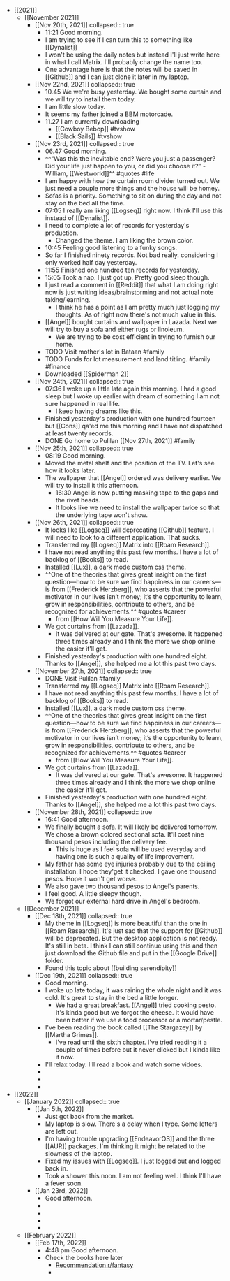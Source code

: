 - [[2021]]
	- [[November 2021]]
		- [[Nov 20th, 2021]]
		  collapsed:: true
			- 11:21 Good morning.
			- I am trying to see if I can turn this to something like [[Dynalist]]
			- I won't be using the daily notes but instead I'll just write here in what I call Matrix. I'll probably change the name too.
			- One advantage here is that the notes will be saved in [[Github]] and I can just clone it later in my laptop.
		- [[Nov 22nd, 2021]]
		  collapsed:: true
			- 10.45 We we're busy yesterday. We bought some curtain and we will try to install them today.
			- I am little slow today.
			- It seems my father joined a BBM motorcade.
			- 11.27 I am currently downloading
				- [[Cowboy Bebop]] #tvshow
				- [[Black Sails]] #tvshow
		- [[Nov 23rd, 2021]]
		  collapsed:: true
			- 06.47 Good morning.
			- ^^“Was this the inevitable end? Were you just a passenger? Did your life just happen to you, or did you choose it?” - William, [[Westworld]]^^ #quotes #life
			- I am happy with how the curtain room divider turned out. We just need a couple more things and the house will be homey.
			- Sofas is a priority. Something to sit on during the day and not stay on the bed all the time.
			- 07:05 I really am liking [[Logseq]] right now. I think I'll use this instead of [[Dynalist]].
			- I need to complete a lot of records for yesterday's production.
				- Changed the theme. I am liking the brown color.
			- 10:45 Feeling good listening to a funky songs.
			- So far I finished ninety records. Not bad really. considering I only worked half day yesterday.
			- 11:55 Finished one hundred ten records for yesterday.
			- 15:05 Took a nap. I just got up. Pretty good sleep though.
			- I just read a comment in [[Reddit]] that what I am doing right now is just writing ideas/brainstorming and not actual note taking/learning.
				- I think he has a point as I am pretty much just logging my thoughts. As of right now there's not much value in this.
			- [[Angel]]  bought curtains and wallpaper in Lazada. Next we will try to buy a sofa and either rugs or linoleum.
				- We are trying to be cost efficient in trying to furnish our home.
			- TODO Visit mother's lot in Bataan #family
			- TODO Funds for lot measurement and land titling. #family #finance
			- Downloaded [[Spiderman 2]]
		- [[Nov 24th, 2021]]
		  collapsed:: true
			- 07:36 I woke up a little late again this morning. I had a good sleep but I woke up earlier with dream of something I am not sure happened in real life.
				- I keep having dreams like this.
			- Finished yesterday's production with one hundred fourteen but [[Cons]] qa'ed me this morning and I have not dispatched at least twenty records.
			- DONE Go home to Pulilan [[Nov 27th, 2021]] #family
		- [[Nov 25th, 2021]]
		  collapsed:: true
			- 08:19 Good morning.
			- Moved the metal shelf and the position of the TV. Let's see how it looks later.
			- The wallpaper that [[Angel]] ordered was delivery earlier. We will try to install it this afternoon.
				- 16:30 Angel is now putting masking tape to the gaps and the rivet heads.
				- It looks like we need to install the wallpaper twice so that the underlying tape won't show.
		- [[Nov 26th, 2021]]
		  collapsed:: true
			- It looks like [[Logseq]] will deprecating [[Github]] feature. I will need to look to a different application. That sucks.
			- Transferred my [[Logseq]] Matrix into [[Roam Research]].
			- I have not read anything this past few months. I have a lot of backlog of [[Books]] to read.
			- Installed [[Lux]], a dark mode custom css theme.
			- ^^One of the theories that gives great insight on the first question—how to be sure we find happiness in our careers—is from [[Frederick Herzberg]], who asserts that the powerful motivator in our lives isn’t money; it’s the opportunity to learn, grow in responsibilities, contribute to others, and be recognized for achievements.^^ #quotes #career
				- from [[How Will You Measure Your Life]].
			- We got curtains from [[Lazada]].
				- It was delivered at our gate. That's awesome. It happened three times already and I think the more we shop online the easier it'll get.
			- Finished yesterday's production with one hundred eight. Thanks to [[Angel]], she helped me a lot this past two days.
		- [[November 27th, 2021]]
		  collapsed:: true
			- DONE Visit Pulilan #family
			- Transferred my [[Logseq]] Matrix into [[Roam Research]].
			- I have not read anything this past few months. I have a lot of backlog of [[Books]] to read.
			- Installed [[Lux]], a dark mode custom css theme.
			- ^^One of the theories that gives great insight on the first question—how to be sure we find happiness in our careers—is from [[Frederick Herzberg]], who asserts that the powerful motivator in our lives isn’t money; it’s the opportunity to learn, grow in responsibilities, contribute to others, and be recognized for achievements.^^ #quotes #career
				- from [[How Will You Measure Your Life]].
			- We got curtains from [[Lazada]].
				- It was delivered at our gate. That's awesome. It happened three times already and I think the more we shop online the easier it'll get.
			- Finished yesterday's production with one hundred eight. Thanks to [[Angel]], she helped me a lot this past two days.
		- [[November 28th, 2021]]
		  collapsed:: true
			- 16:41 Good afternoon.
			- We finally bought a sofa. It will likely be delivered tomorrow. We chose a brown colored sectional sofa. It'll cost nine thousand pesos including the delivery fee.
				- This is huge as I feel sofa will be used everyday and having one is such a quality of life improvement.
			- My father has some eye injuries probably due to the ceiling installation. I hope they'get it checked. I gave one thousand pesos. Hope it won't get worse.
			- We also gave two thousand pesos to Angel's parents.
			- I feel good. A little sleepy though.
			- We forgot our external hard drive in Angel's bedroom.
	- [[December 2021]]
		- [[Dec 18th, 2021]]
		  collapsed:: true
			- My theme in [[Logseq]] is more beautiful than the one in [[Roam Research]]. It's just sad that the support for [[Github]] will be deprecated. But the desktop application is not ready. It's still in beta. I think I can still continue using this and then just download the Github file and put in the [[Google Drive]] folder.
			- Found this topic about [[building serendipity]]
		- [[Dec 19th, 2021]]
		  collapsed:: true
			- Good morning.
			- I woke up late today, it was raining the whole night and it was cold. It's great to stay in the bed a little longer.
				- We had a great breakfast. [[Angel]] tried cooking pesto. It's kinda good but we forgot the cheese. It would have been better if we use a food processor or a mortar/pestle.
			- I've been reading the book called [[The Stargazey]] by [[Martha Grimes]].
				- I've read until the sixth chapter. I've tried reading it a couple of times before but it never clicked but I kinda like it now.
			- I'll relax today. I'll read a book and watch some vidoes.
			-
			-
			-
- [[2022]]
	- [[January 2022]]
	  collapsed:: true
		- [[Jan 5th, 2022]]
			- Just got back from the market.
			- My laptop is slow. There's a delay when I type. Some letters are left out.
			- I'm having trouble upgrading [[EndeavorOS]] and the three [[AUR]] packages. I'm thinking it might be related to the slowness of the laptop.
			- Fixed my issues with [[Logseq]]. I just logged out and logged back in.
			- Took a shower this noon. I am not feeling well. I think I'll have a fever soon.
		- [[Jan 23rd, 2022]]
			- Good afternoon.
			-
			-
			-
			-
	- [[February 2022]]
		- [[Feb 17th, 2022]]
			- 4:48 pm Good afternoon.
			- Check the books here later
				- [Recommendation r/fantasy](https://www.reddit.com/r/Fantasy/comments/srfe9q/what_is_the_best_book_published_in_the_last_ten/)
				-